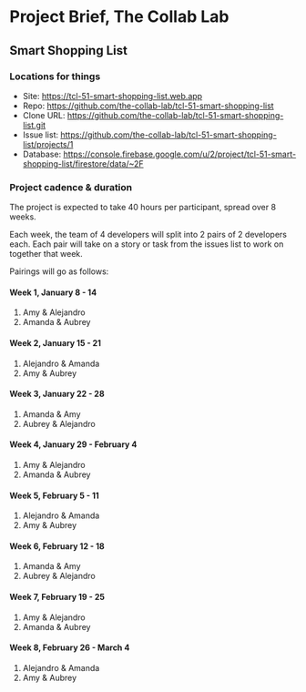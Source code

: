 # Project Brief, The Collab Lab

## Smart Shopping List

### Locations for things

- Site: https://tcl-51-smart-shopping-list.web.app
- Repo: https://github.com/the-collab-lab/tcl-51-smart-shopping-list
- Clone URL: https://github.com/the-collab-lab/tcl-51-smart-shopping-list.git
- Issue list: https://github.com/the-collab-lab/tcl-51-smart-shopping-list/projects/1
- Database: https://console.firebase.google.com/u/2/project/tcl-51-smart-shopping-list/firestore/data/~2F

### Project cadence & duration

The project is expected to take 40 hours per participant, spread over 8 weeks.

Each week, the team of 4 developers will split into 2 pairs of 2 developers each. Each pair will take on a story or task from the issues list to work on together that week.

Pairings will go as follows:

#### Week 1, January 8 - 14

1. Amy & Alejandro
2. Amanda & Aubrey

#### Week 2, January 15 - 21

1. Alejandro & Amanda
2. Amy & Aubrey

#### Week 3, January 22 - 28

1. Amanda & Amy
2. Aubrey & Alejandro

#### Week 4, January 29 - February 4

1. Amy & Alejandro
2. Amanda & Aubrey

#### Week 5, February 5 - 11

1. Alejandro & Amanda
2. Amy & Aubrey

#### Week 6, February 12 - 18

1. Amanda & Amy
2. Aubrey & Alejandro

#### Week 7, February 19 - 25

1. Amy & Alejandro
2. Amanda & Aubrey

#### Week 8, February 26 - March 4

1. Alejandro & Amanda
2. Amy & Aubrey

